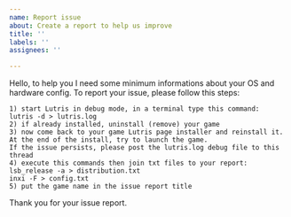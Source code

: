 ```yaml
---
name: Report issue
about: Create a report to help us improve
title: ''
labels: ''
assignees: ''

---
```


Hello, to help you I need some minimum informations about your OS and hardware config.
To report your issue, please follow this steps:
    
    1) start Lutris in debug mode, in a terminal type this command:
    lutris -d > lutris.log
    2) if already installed, uninstall (remove) your game
    3) now come back to your game Lutris page installer and reinstall it. 
    At the end of the install, try to launch the game. 
    If the issue persists, please post the lutris.log debug file to this thread
    4) execute this commands then join txt files to your report:
    lsb_release -a > distribution.txt
    inxi -F > config.txt
    5) put the game name in the issue report title

Thank you for your issue report.
